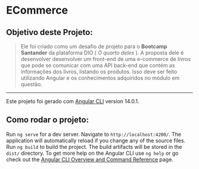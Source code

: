 # ECommerce

## Objetivo deste Projeto:

> Ele foi criado como um desafio de projeto para o **Bootcamp Santander** da plataforma DIO ( *O quarto deles* ). A proposta dele é desenvolver desenvolver um front-end de uma e-commerce de livros que pode se comunicar com uma API back-end que contém as informações dos livros, listando os produtos. Isso deve ser feito utilizando Angular e os conhecimentos adquiridos no módulo em questão.

<hr>

Este projeto foi gerado com [Angular CLI](https://github.com/angular/angular-cli) version 14.0.1.

## Como rodar o projeto:

Run `ng serve` for a dev server. Navigate to `http://localhost:4200/`. The application will automatically reload if you change any of the source files.
Run `ng build` to build the project. The build artifacts will be stored in the `dist/` directory.
To get more help on the Angular CLI use `ng help` or go check out the [Angular CLI Overview and Command Reference](https://angular.io/cli) page.
